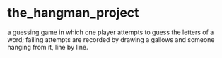 # the_hangman_project
a guessing game in which one player attempts to guess the letters of a word; failing attempts are recorded by drawing a gallows and someone hanging from it, line by line.
